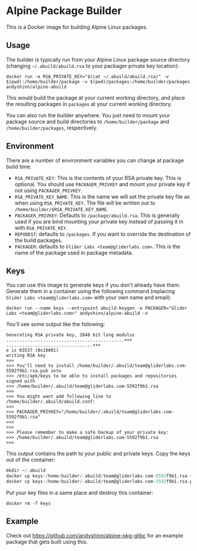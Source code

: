 # Alpine Package Builder

This is a Docker image for building Alpine Linux packages.

## Usage

The builder is typically run from your Alpine Linux package source directory (changing `~/.abuild/abuild.rsa` to your packager private key location):

```
docker run -e RSA_PRIVATE_KEY="$(cat ~/.abuild/abuild.rsa)" -v $(pwd):/home/builder/package -v $(pwd)/packages:/home/builder/packages andyshinn/alpine-abuild
```

This would build the package at your current working directory, and place the resulting packages in `packages` at your current working directory.

You can also run the builder anywhere. You just need to mount your package source and build directories to `/home/builder/package` and `/home/builder/packages`, respectively.

## Environment

There are a number of environment variables you can change at package build time:

* `RSA_PRIVATE_KEY`: This is the contents of your RSA private key. This is optional. You should use `PACKAGER_PRIVKEY` and mount your private key if not using `PACKAGER_PRIVKEY`.
* `RSA_PRIVATE_KEY_NAME`: This is the name we will set the private key file as when using `RSA_PRIVATE_KEY`. The file will be written out to `/home/builder/$RSA_PRIVATE_KEY_NAME`.
* `PACKAGER_PRIVKEY`: Defaults to `/package/abuild.rsa`. This is generally used if you are bind mounting your private key instead of passing it in with `RSA_PRIVATE_KEY`.
* `REPODEST`: defaults to `/packages`. If you want to override the destination of the build packages.
* `PACKAGER`: defaults to `Glider Labs <team@gliderlabs.com>`. This is the name of the package used in package metadata.

## Keys

You can use this image to generate keys if you don't already have them. Generate them in a container using the following command (replacing `Glider Labs <team@gliderlabs.com>` with your own name and email):

```
docker run --name keys --entrypoint abuild-keygen -e PACKAGER="Glider Labs <team@gliderlabs.com>" andyshinn/alpine-abuild -n
```

You'll see some output like the following:

```
Generating RSA private key, 2048 bit long modulus
.............................................+++
.................................+++
e is 65537 (0x10001)
writing RSA key
>>>
>>> You'll need to install /home/builder/.abuild/team@gliderlabs.com-5592f9b1.rsa.pub into
>>> /etc/apk/keys to be able to install packages and repositories signed with
>>> /home/builder/.abuild/team@gliderlabs.com-5592f9b1.rsa
>>>
>>> You might want add following line to /home/builder/.abuild/abuild.conf:
>>>
>>> PACKAGER_PRIVKEY="/home/builder/.abuild/team@gliderlabs.com-5592f9b1.rsa"
>>>
>>>
>>> Please remember to make a safe backup of your private key:
>>> /home/builder/.abuild/team@gliderlabs.com-5592f9b1.rsa
>>>
```

This output contains the path to your public and private keys. Copy the keys out of the container:

```a
mkdir ~/.abuild
docker cp keys:/home/builder/.abuild/team@gliderlabs.com-5592f9b1.rsa ~/.abuild/
docker cp keys:/home/builder/.abuild/team@gliderlabs.com-5592f9b1.rsa.pub ~/.abuild/
```

Put your key files in a same place and destroy this container:

```
docker rm -f keys
```

## Example

Check out https://github.com/andyshinn/alpine-pkg-glibc for an example package that gets built using this.

